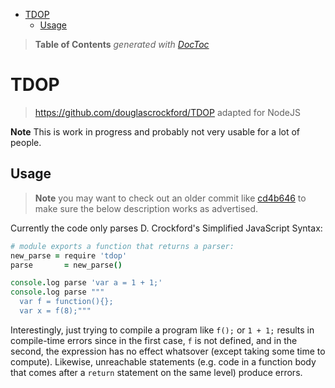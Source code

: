 

- [TDOP](#tdop)
	- [Usage](#usage)

> **Table of Contents**  *generated with [DocToc](http://doctoc.herokuapp.com/)*


# TDOP

> https://github.com/douglascrockford/TDOP adapted for NodeJS

**Note** This is work in progress and probably not very usable for a lot of people.

## Usage


> **Note** you may want to check out an older commit like [cd4b646](https://github.com/loveencounterflow/tdop/commit/cd4b6466ebc847e5859ec47944f9df7bd34f8bbd)
> to make sure the below description works as advertised.

Currently the code only parses D. Crockford's Simplified JavaScript Syntax:

```coffee
# module exports a function that returns a parser:
new_parse = require 'tdop'
parse 		= new_parse()

console.log parse 'var a = 1 + 1;'
console.log parse """
  var f = function(){};
  var x = f(8);"""
```

Interestingly, just trying to compile a program like `f();` or `1 + 1;` results in compile-time errors
since in the first case, `f` is not defined, and in the second, the expression has no effect whatsover
(except taking some time to compute). Likewise, unreachable statements (e.g. code in a function body that
comes after a `return` statement on the same level) produce errors.

